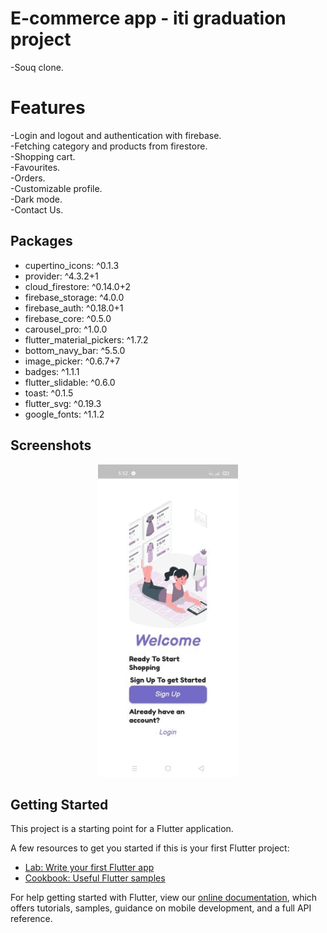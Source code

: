 # E-commerce app - iti graduation project

-Souq clone.

# Features

-Login and logout and authentication with firebase.</br>
-Fetching category and products from firestore.</br>
-Shopping cart.</br>
-Favourites.</br>
-Orders.</br>
-Customizable profile.</br>
-Dark mode.</br>
-Contact Us.</br>

## Packages

* cupertino_icons: ^0.1.3
* provider: ^4.3.2+1
* cloud_firestore: ^0.14.0+2
* firebase_storage: ^4.0.0
* firebase_auth: ^0.18.0+1
* firebase_core: ^0.5.0
* carousel_pro: ^1.0.0
* flutter_material_pickers: ^1.7.2
* bottom_navy_bar: ^5.5.0
* image_picker: ^0.6.7+7
* badges: ^1.1.1
* flutter_slidable: ^0.6.0
* toast: ^0.1.5
* flutter_svg: ^0.19.3
* google_fonts: ^1.1.2

## Screenshots

<p align="center">
  <img src="images/screenshots.gif" height="500em" />
</p>

## Getting Started

This project is a starting point for a Flutter application.

A few resources to get you started if this is your first Flutter project:

- [Lab: Write your first Flutter app](https://flutter.dev/docs/get-started/codelab)
- [Cookbook: Useful Flutter samples](https://flutter.dev/docs/cookbook)

For help getting started with Flutter, view our
[online documentation](https://flutter.dev/docs), which offers tutorials,
samples, guidance on mobile development, and a full API reference.
